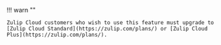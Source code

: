 !!! warn ""

    Zulip Cloud customers who wish to use this feature must upgrade to
    [Zulip Cloud Standard](https://zulip.com/plans/) or [Zulip Cloud
    Plus](https://zulip.com/plans/).
